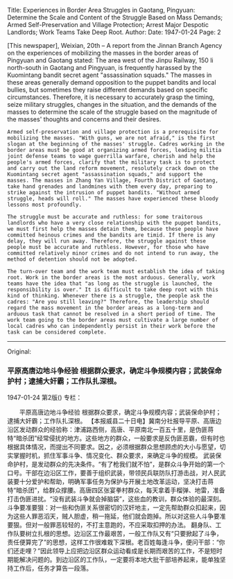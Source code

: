 Title: Experiences in Border Area Struggles in Gaotang, Pingyuan: Determine the Scale and Content of the Struggle Based on Mass Demands; Armed Self-Preservation and Village Protection; Arrest Major Despotic Landlords; Work Teams Take Deep Root.
Author:
Date: 1947-01-24
Page: 2

[This newspaper], Weixian, 20th – A report from the Jinnan Branch Agency on the experiences of mobilizing the masses in the border areas of Pingyuan and Gaotang stated: The area west of the Jinpu Railway, 150 li north-south in Gaotang and Pingyuan, is frequently harassed by the Kuomintang bandit secret agent "assassination squads." The masses in these areas generally demand opposition to the puppet bandits and local bullies, but sometimes they raise different demands based on specific circumstances. Therefore, it is necessary to accurately grasp the timing, seize military struggles, changes in the situation, and the demands of the masses to determine the scale of the struggle based on the magnitude of the masses' thoughts and concerns and their desires.

    Armed self-preservation and village protection is a prerequisite for mobilizing the masses. "With guns, we are not afraid," is the first slogan at the beginning of the masses' struggle. Cadres working in the border areas must be good at organizing armed forces, leading militia joint defense teams to wage guerrilla warfare, cherish and help the people's armed forces, clarify that the military task is to protect and carry out the land reform movement, resolutely crack down on the Kuomintang secret agent "assassination squads," and support the masses. The masses in Zhang Yan Village, Fourth District of Gaotang, take hand grenades and landmines with them every day, preparing to strike against the intrusion of puppet bandits. "Without armed struggle, heads will roll." The masses have experienced these bloody lessons most profoundly.

    The struggle must be accurate and ruthless: for some traitorous landlords who have a very close relationship with the puppet bandits, we must first help the masses detain them, because these people have committed heinous crimes and the bandits are timid. If there is any delay, they will run away. Therefore, the struggle against these people must be accurate and ruthless. However, for those who have committed relatively minor crimes and do not intend to run away, the method of detention should not be adopted.

    The turn-over team and the work team must establish the idea of taking root. Work in the border areas is the most arduous. Generally, work teams have the idea that "as long as the struggle is launched, the responsibility is over." It is difficult to take deep root with this kind of thinking. Whenever there is a struggle, the people ask the cadres: "Are you still leaving?" Therefore, the leadership should regard the mass movement in the border areas as a long-term and arduous task that cannot be resolved in a short period of time. The work team going to the border areas must cultivate a large number of local cadres who can independently persist in their work before the task can be considered complete.



<hr /> 

Original: 


### 平原高唐边地斗争经验  根据群众要求，确定斗争规模内容；武装保命护村；逮捕大奸霸；工作队扎深根。

1947-01-24
第2版()
专栏：

　　平原高唐边地斗争经验
    根据群众要求，确定斗争规模内容；武装保命护村；逮捕大奸霸；工作队扎深根。
    【本报威县二十日电】冀南分社报导平原、高唐边沿区发动群众的经验称：津浦路西侧，高唐、平原南北一百五十里，是伪匪蒋特“暗杀团”经常侵扰的地方。这些地方的群众，一般要求是反伪匪恶霸，但有时也根据具体情况，而提出不同要求。因之，必须根据群众思想顾虑的大小与愿望，切实掌握时机，抓住军事斗争、情况变化、群众要求，来确定斗争的规模。
    武装保命护村，是发动群众的先决条件。“有了枪我们就不怕”，是群众斗争开始的第一个口号。干部在边沿区工作，要善于组织武装，带领民兵联防队打游击战，对人民武装要十分爱护和帮助，明确军事任务为保护与开展土地改革运动，坚决打击蒋特“暗杀团”，给群众撑腰。高唐四区张宴拳村群众，每天拿着手榴弹、地雷，准备打击伪匪进扰。“没有武装斗争就会掉脑袋”，这些血的教训，群众体验的最深刻。
    斗争要准要狠：对一些和伪匪关系很密切的汉奸地主，一定先帮助群众扣起来，因为这些人罪恶滔天，贼人胆虚，稍一拖延，他们就会跑掉。所以对这些人斗争要准要狠。但对一般罪恶较轻的，不打主意跑的，不应采取扣押的办法。
    翻身队、工作队要树立扎根的思想。边沿区工作最艰苦，一般工作队又有“只要掀起了斗争，责任便算完了”的思想，这样工作很难栽下深根。老百姓每逢斗争，便问干部：“你们还走哩？”因此领导上应把边沿区群众运动看成是长期而艰苦的工作，不是短时期能解决问题的。到边沿区的工作队，一定要将本地大批干部培养起来，能单独坚持工作后，任务才算告一段落。
